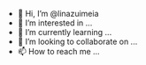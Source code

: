- 👋 Hi, I’m @linazuimeia
- 👀 I’m interested in ...
- 🌱 I’m currently learning ...
- 💞️ I’m looking to collaborate on ...
- 📫 How to reach me ...

<!---
linazuimeia/linazuimeia is a ✨ special ✨ repository because its `README.md` (this file) appears on your GitHub profile.
You can click the Preview link to take a look at your changes.
--->
